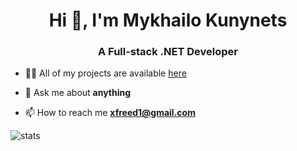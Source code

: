 <!--
**xfreed/xfreed** is a ✨ _special_ ✨ repository because its `README.md` (this file) appears on your GitHub profile.

Here are some ideas to get you started:

- 🔭 I’m currently working on ...
- 🌱 I’m currently learning ...
- 👯 I’m looking to collaborate on ...
- 🤔 I’m looking for help with ...
- 💬 Ask me about ...
- 📫 How to reach me: ...
- 😄 Pronouns: ...
- ⚡ Fun fact: ...
-->

<h1 align="center">Hi 👋, I'm Mykhailo Kunynets </h1>
<h3 align="center">A Full-stack .NET Developer </h3>

- 👨‍💻 All of my projects are available  [here](https://github.com/xfreed?tab=repositories)

- 💬 Ask me about **anything**

- 📫 How to reach me **xfreed1@gmail.com**

![stats](https://github-readme-stats.vercel.app/api?username=xfreed&count_private=true)
